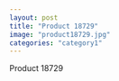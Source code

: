 ```yaml
---
layout: post
title: "Product 18729"
image: "product18729.jpg"
categories: "category1"
---
```

Product 18729
